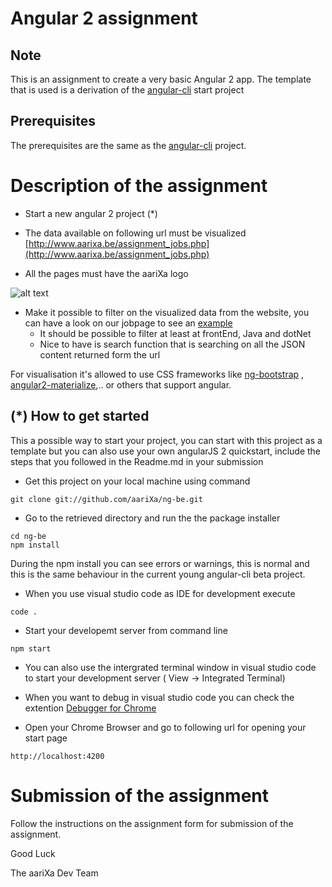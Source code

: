 # Angular 2 assignment

## Note
This is an assignment to create a very basic Angular 2 app. The template that is used is a derivation of the [angular-cli](https://github.com/angular/angular-cli) start project 

## Prerequisites
The prerequisites are the same as the [angular-cli](https://github.com/angular/angular-cli) project.  

# Description of the assignment

* Start a new angular 2 project (*)

* The data available on following url must be visualized
  [http://www.aarixa.be/assignment_jobs.php](http://www.aarixa.be/assignment_jobs.php)
  
* All the pages must have the aariXa logo

![alt text](http://www.aarixa.be/wp-content/uploads/2016/05/aariXa.png "Logo aariXa")


* Make it possible to filter on the visualized data from the website, you can have a look on our jobpage to see an [example](http://www.aarixa.be/jobs/)
  * It should be possible to filter at least at frontEnd, Java and dotNet
  * Nice to have is search function that is searching on all the JSON content returned form the url

For visualisation it's allowed to use CSS frameworks like [ng-bootstrap](https://github.com/ng-bootstrap/ng-bootstrap) , [angular2-materialize](https://www.npmjs.com/package/angular2-materialize),.. or others that support angular.


## (*) How to get started 
This a possible way to start your project, you can start with this project as a template but you can also use your own angularJS 2 quickstart, include the steps that you followed in the Readme.md in your submission

* Get this project on your local machine using command
``` dos
git clone git://github.com/aariXa/ng-be.git
```

* Go to the retrieved directory and run the the package installer
``` dos
cd ng-be
npm install
```
During the npm install you can see errors or warnings, this is normal and this is the same behaviour in the current young angular-cli beta project.


* When you use visual studio code as IDE for development execute
``` dos
code .
```

* Start your developemt server from command line
``` dos
npm start
```

* You can also use the intergrated terminal window in visual studio code to start your development server ( View -> Integrated Terminal)
* When you want to debug in visual studio code you can check the extention [Debugger for Chrome](https://code.visualstudio.com/blogs/2016/02/23/introducing-chrome-debugger-for-vs-code)

* Open your Chrome Browser and go to following url for opening your start page 
``` dos
http://localhost:4200
```


# Submission of the assignment

Follow the instructions on the assignment form for submission of the assignment.

Good Luck

The aariXa Dev Team

